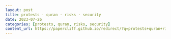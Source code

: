 ```yaml
---
layout: post
title: protests · quran · risks · security
date: 2023-07-26
categories: [protests, quran, risks, security]
content_url: https://papercliff.github.io/redirect/?q=protests+quran+risks+security&tbs=cdr:1,cd_min:7/25/2023,cd_max:7/27/2023
---
```

